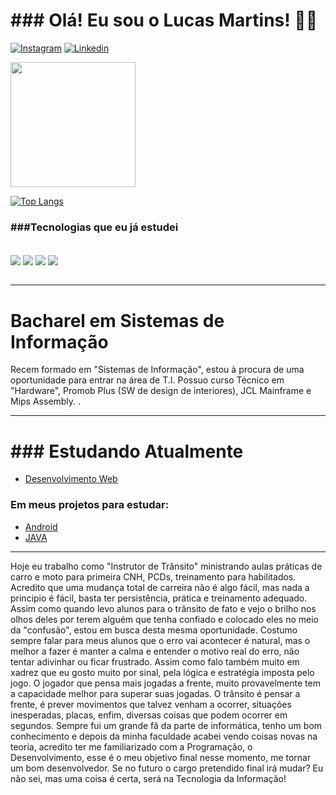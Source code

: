 <h1>### Olá! Eu sou o Lucas Martins! ✌🏼</h1>

[![Instagram](https://img.shields.io/badge/Instagram-FF0000?style=for-the-badge&logo=instagram&logoColor=white)](https://www.instagram.com/lukaocnp?utm_source=qr&igsh=MXNpdzhzZm12ejR2MQ==)
[![Linkedin](https://img.shields.io/badge/LinkedIn-0077B5?style=for-the-badge&logo=linkedin&logoColor=white)](https://www.linkedin.com/in/lucas-rodrigues-martins-595830137)


<a href="https://github.com/anuraghazra/github-readme-stats">
  <img height=200 align="center" src="https://github-readme-stats.vercel.app/api?username=LucasDevMartins&show_icons=true&theme=dracula" />
</a><br>

[![Top Langs](https://github-readme-stats.vercel.app/api/top-langs/?username=LucasDevMartins&layout=donut-vertical)](https://github.com/LucasDevMartins/github-readme-stats)
<h3>###Tecnologias que eu já estudei</h3>

<div style="display: inline_block"></br>
   <img align="center"  src="https://img.shields.io/badge/HTML5-E34F26?style=for-the-badge&logo=html5&logoColor=white" />
   <img align="center"  src="https://img.shields.io/badge/CSS3-1572B6?style=for-the-badge&logo=css3&logoColor=white" />
   <img align="center"  src="https://img.shields.io/badge/JavaScript-F7DF1E?style=for-the-badge&logo=javascript&logoColor=black" />
   <img align="center"  src="https://img.shields.io/badge/Bootstrap-563D7C?style=for-the-badge&logo=bootstrap&logoColor=white" />
 

   

</div><br><hr>

<h1>Bacharel em Sistemas de Informação</h1>

<p>Recem formado em "Sistemas de Informação", estou à procura de uma oportunidade para entrar na área de T.I.
Possuo curso Técnico em "Hardware", Promob Plus (SW de design de interiores), JCL Mainframe e Mips Assembly.
.</p>
<hr>


<h1>### Estudando Atualmente </h1>

- [Desenvolvimento Web](https://www.udemy.com/course/web-completo/)

<h3>Em meus projetos para estudar:</h3>

- [Android](https://www.udemy.com/course/curso-de-desenvolvimento-android-oreo/)
- [JAVA](https://www.udemy.com/course/java-curso-completo/?kw=java+completo&src=sac)
<hr>

<p>
Hoje eu trabalho como "Instrutor de Trânsito" ministrando aulas práticas de carro e moto para primeira CNH, PCDs, treinamento para habilitados.
 Acredito que uma mudança total de carreira não é algo fácil, mas nada a principio é fácil, basta ter persistência, prática e treinamento adequado. 
 Assim como quando levo alunos para o trânsito de fato e vejo o brilho nos olhos deles por terem alguém que tenha confiado e colocado eles no meio da "confusão", estou em busca desta mesma oportunidade.
Costumo sempre falar para meus alunos que o erro vai acontecer é natural, mas o melhor a fazer é manter a calma e entender o motivo real do erro, não tentar adivinhar ou ficar frustrado.
Assim como falo também muito em xadrez que eu gosto muito por sinal, pela lógica e estratégia imposta pelo jogo. O jogador que pensa mais jogadas a frente, muito provavelmente tem a capacidade melhor para superar suas jogadas.
O trânsito é pensar a frente, é prever movimentos que talvez venham a ocorrer, situações inesperadas, placas, enfim, diversas coisas que podem ocorrer em segundos.
Sempre fui um grande fã da parte de informática, tenho um bom conhecimento e depois da minha faculdade acabei vendo coisas novas na teoria, acredito ter me familiarizado com a Programação, o Desenvolvimento, esse é o meu objetivo final nesse momento, me tornar um bom desenvolvedor.
Se no futuro o cargo pretendido final irá mudar? Eu não sei, mas uma coisa é certa, será na Tecnologia da Informação!</p>
